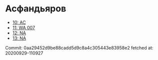 # Асфандьяров
- [10: AC](10.md)
- [11: WA 007](11.md)
- [12: NA](12.md)
- [13: NA](13.md)

Commit: 0aa29452d9be88cadd5d9c8a4c305443e83958e2
 fetched at: 20200929-110927
